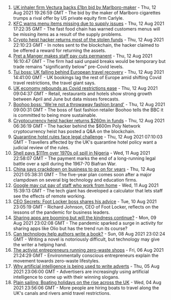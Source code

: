 1. [UK inhaler firm Vectura backs £1bn bid by Marlboro-maker](https://www.bbc.co.uk/news/business-58193391) - Thu, 12 Aug 2021 19:26:59 GMT - The bid by the maker of Marlboro cigarettes trumps a rival offer by US private equity firm Carlyle.
2. [KFC warns menu items missing due to supply issues](https://www.bbc.co.uk/news/business-58180308) - Thu, 12 Aug 2021 17:22:35 GMT - The fast food chain has warned customers menus will be missing items as a result of the supply problems.
3. [Crypto heist hacker returns most of the stolen funds](https://www.bbc.co.uk/news/business-58193396) - Thu, 12 Aug 2021 22:10:23 GMT - In notes sent to the blockchain, the hacker claimed to be offered a reward for returning the assets.
4. [Pret a Manger makes staff pay cuts permanent](https://www.bbc.co.uk/news/business-58186299) - Thu, 12 Aug 2021 16:10:47 GMT - The firm had said unpaid breaks would be temporary but trade remains "significantly below" pre-Covid levels.
5. [Tui boss: UK falling behind European travel recovery](https://www.bbc.co.uk/news/business-58184088) - Thu, 12 Aug 2021 14:41:00 GMT - UK bookings lag the rest of Europe amid shifting Covid travel restrictions, the travel giant says.
6. [UK economy rebounds as Covid restrictions ease](https://www.bbc.co.uk/news/uk-58183519) - Thu, 12 Aug 2021 09:04:37 GMT - Retail, restaurants and hotels show strong growth between April and June but data misses forecasts.
7. [Boohoo boss: 'We're not a throwaway fashion brand'](https://www.bbc.co.uk/news/business-58160237) - Thu, 12 Aug 2021 09:00:31 GMT - The boss of fast fashion retailer Boohoo tells the BBC it is committed to being more sustainable.
8. [Cryptocurrency heist hacker returns $260m in funds](https://www.bbc.co.uk/news/business-58180692) - Thu, 12 Aug 2021 06:36:19 GMT - The hacker behind the $600m Poly Network cryptocurrency heist has posted a Q&A on the blockchain.
9. [Quarantine hotel rules face legal challenge](https://www.bbc.co.uk/news/business-58180307) - Thu, 12 Aug 2021 07:10:03 GMT - Travellers affected by the UK's quarantine hotel policy want a judicial review of the rules.
10. [Shell pays $111m over 1970s oil spill in Nigeria](https://www.bbc.co.uk/news/world-africa-58181836) - Wed, 11 Aug 2021 22:58:07 GMT - The payment marks the end of a long-running legal battle over a spill during the 1967-70 Biafran War.
11. [China says crackdown on business to go on for years](https://www.bbc.co.uk/news/business-58182658) - Thu, 12 Aug 2021 05:38:31 GMT - The five-year plan comes soon after a major clampdown on several big technology and education firms.
12. [Google may cut pay of staff who work from home](https://www.bbc.co.uk/news/business-58171716) - Wed, 11 Aug 2021 15:39:13 GMT - The tech giant has developed a calculator that lets staff see the effects of remote working.
13. [CEO Secrets: Foot Locker boss shares his advice](https://www.bbc.co.uk/news/business-58101254) - Tue, 10 Aug 2021 23:05:19 GMT - Richard Johnson, CEO of Foot Locker, reflects on the lessons of the pandemic for business leaders.
14. [Sharing apps are booming but will the kindness continue?](https://www.bbc.co.uk/news/business-57981598) - Mon, 09 Aug 2021 23:02:08 GMT - The pandemic sparked a surge in activity for sharing apps like Olio but has the trend run its course?
15. [Can technology help authors write a book?](https://www.bbc.co.uk/news/business-58098481) - Sun, 08 Aug 2021 23:02:24 GMT - Writing a novel is notoriously difficult, but technology may give the writer a helping hand.
16. [The activist entrepreneurs running zero-waste shops](https://www.bbc.co.uk/news/business-57920754) - Fri, 06 Aug 2021 21:24:29 GMT - Environmentally conscious entrepreneurs explain the movement towards zero-waste lifestyles.
17. [Why artificial intelligence is being used to write adverts](https://www.bbc.co.uk/news/business-57781557) - Thu, 05 Aug 2021 23:06:00 GMT - Advertisers are increasingly using artificial intelligence to come up with their winning slogans.
18. [Plain sailing: Boating holidays on the rise across the UK](https://www.bbc.co.uk/news/business-58069855) - Wed, 04 Aug 2021 23:56:06 GMT - More people are hiring boats to travel along the UK's canals and rivers amid travel restrictions.
